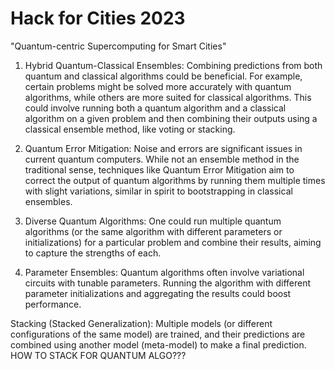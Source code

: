 # Hack for Cities 2023
"Quantum-centric Supercomputing for Smart Cities"

1. Hybrid Quantum-Classical Ensembles:
Combining predictions from both quantum and classical algorithms could be beneficial. For example, certain problems might be solved more accurately with quantum algorithms, while others are more suited for classical algorithms.
This could involve running both a quantum algorithm and a classical algorithm on a given problem and then combining their outputs using a classical ensemble method, like voting or stacking.


2. Quantum Error Mitigation:
Noise and errors are significant issues in current quantum computers. While not an ensemble method in the traditional sense, techniques like Quantum Error Mitigation aim to correct the output of quantum algorithms by running them multiple times with slight variations, similar in spirit to bootstrapping in classical ensembles.


3. Diverse Quantum Algorithms:
One could run multiple quantum algorithms (or the same algorithm with different parameters or initializations) for a particular problem and combine their results, aiming to capture the strengths of each.


4. Parameter Ensembles:
Quantum algorithms often involve variational circuits with tunable parameters. Running the algorithm with different parameter initializations and aggregating the results could boost performance.



Stacking (Stacked Generalization):
Multiple models (or different configurations of the same model) are trained, and their predictions are combined using another model (meta-model) to make a final prediction.
HOW TO STACK FOR QUANTUM ALGO???
